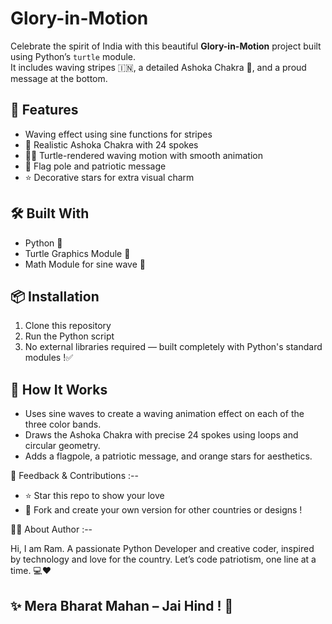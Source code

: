 # Glory-in-Motion 

Celebrate the spirit of India with this beautiful **Glory-in-Motion** project built using Python’s `turtle` module.  
It includes waving stripes 🇮🇳, a detailed Ashoka Chakra 🔵, and a proud message at the bottom.

## 🎨 Features

-   Waving effect using sine functions for stripes
- 🔵 Realistic Ashoka Chakra with 24 spokes
- 🏳️‍🌈 Turtle-rendered waving motion with smooth animation
- 🗿 Flag pole and patriotic message
- ⭐ Decorative stars for extra visual charm

## 🛠️ Built With

- Python 🐍
- Turtle Graphics Module 🐢
- Math Module for sine wave 🌊

## 📦 Installation

1. Clone this repository
2. Run the Python script
3. No external libraries required — built completely with Python's standard modules !✅

## 🧠 How It Works

- Uses sine waves to create a waving animation effect on each of the three color bands.
- Draws the Ashoka Chakra with precise 24 spokes using loops and circular geometry.
- Adds a flagpole, a patriotic message, and orange stars for aesthetics.

💬 Feedback & Contributions :--

- ⭐ Star this repo to show your love
- 🔁 Fork and create your own version for other countries or designs !

🧑‍💻 About Author :--

Hi, I am Ram.
A passionate Python Developer and creative coder, inspired by technology and love for the country.
Let’s code patriotism, one line at a time. 💻❤️

## ✨ Mera Bharat Mahan – Jai Hind ! 🙏
